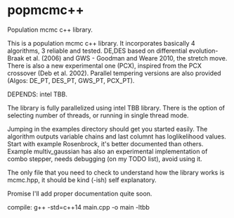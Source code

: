 # popmcmc++
Population mcmc c++ library.

This is a population mcmc c++ library. It incorporates basically 4 algorithms, 3 reliable and tested. 
DE,DES based on differential evolution- Braak et al. (2006)
and GWS - Goodman and Weare 2010, the stretch move.  There is also a new experimental one (PCX), 
inspired from the PCX crossover (Deb et al. 2002). Parallel tempering versions are also provided 
(Algos: DE_PT, DES_PT, GWS_PT, PCX_PT). 

DEPENDS: intel TBB. 

The library is fully parallelized using intel TBB library. There is the option of selecting number of threads, 
or running in single thread mode. 

Jumping in the examples directory should get you started easily. The algorithm outputs variable chains and last columnt has loglikelihood values. Start with example Rosenbrock, it's better documented than others. Example multiv_gaussian has also an experimental implementation of combo stepper, needs debugging (on my TODO list), avoid using it. 

The only file that you need to check to understand how the library works is mcmc.hpp, it should be kind (-ish) self explanatory.  

Promise I'll add proper documentation quite soon. 

compile: g++ -std=c++14 main.cpp -o main -ltbb 
